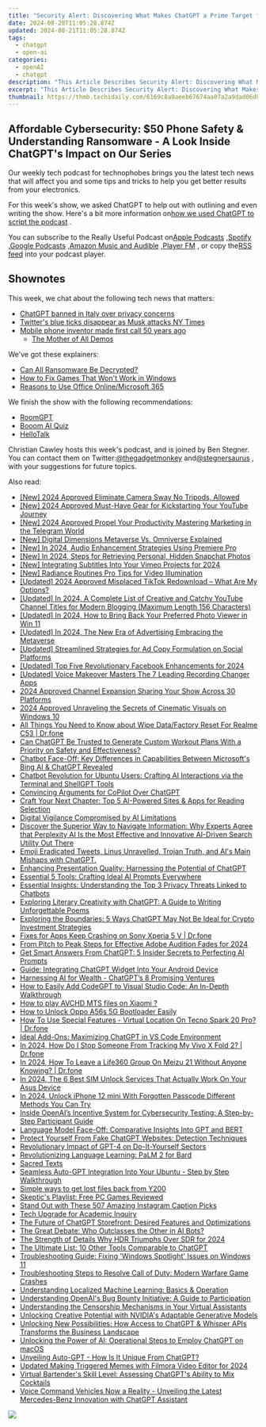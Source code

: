 ```yaml
---
title: "Security Alert: Discovering What Makes ChatGPT a Prime Target for Hackers"
date: 2024-08-20T11:05:28.874Z
updated: 2024-08-21T11:05:28.874Z
tags:
  - chatgpt
  - open-ai
categories:
  - openAI
  - chatgpt
description: "This Article Describes Security Alert: Discovering What Makes ChatGPT a Prime Target for Hackers"
excerpt: "This Article Describes Security Alert: Discovering What Makes ChatGPT a Prime Target for Hackers"
thumbnail: https://thmb.techidaily.com/6169c8a9aeeb67674aa07a2a9dad06d0ae5fef5e196eb54e46717e8334c8bace.jpg
---
```


## Affordable Cybersecurity: $50 Phone Safety & Understanding Ransomware - A Look Inside ChatGPT's Impact on Our Series

 Our weekly tech podcast for technophobes brings you the latest tech news that will affect you and some tips and tricks to help you get better results from your electronics.

 For this week's show, we asked ChatGPT to help out with outlining and even writing the show. Here's a bit more information on[how we used ChatGPT to script the podcast](https://www.makeuseof.com/i-used-chatgpt-to-script-a-podcast-heres-what-happened/) .

 You can subscribe to the Really Useful Podcast on[Apple Podcasts](https://podcasts.apple.com/gb/podcast/the-really-useful-podcast/id1437847131?mt=2) ,[Spotify](https://open.spotify.com/show/283gDxLd6OTNEpRq6tN7ha) ,[Google Podcasts](https://www.google.com/podcasts?feed=aHR0cHM6Ly9hbmNob3IuZm0vcy8zMWJlNDcwL3BvZGNhc3QvcnNz) ,[Amazon Music and Audible](https://music.amazon.co.uk/podcasts/20ab73d4-5da2-46c7-a17f-dc6eb39bdb48/The-Really-Useful-Podcast) ,[Player FM](https://player.fm/series/the-really-useful-podcast-2491856) , or copy the[RSS feed](https://feeds.transistor.fm/the-really-useful-podcast) into your podcast player.

## Shownotes

This week, we chat about the following tech news that matters:

* [ChatGPT banned in Italy over privacy concerns](https://www.bbc.co.uk/news/technology-65139406)
* [Twitter's blue ticks disappear as Musk attacks NY Times](https://www.bbc.co.uk/news/technology-65156216)
* [Mobile phone inventor made first call 50 years ago](https://www.bbc.co.uk/news/technology-65112048)  
  * [The Mother of All Demos](https://www.youtube.com/watch?v=B6rKUf9DWRI)

We've got these explainers:

* [Can All Ransomware Be Decrypted?](https://www.makeuseof.com/can-all-ransomware-be-decrypted/)
* [How to Fix Games That Won't Work in Windows](https://www.makeuseof.com/fix-games-not-working-windows/)
* [Reasons to Use Office Online/Microsoft 365](https://www.makeuseof.com/tag/dont-pay-word-5-reasons-use-office-online/)

We finish the show with the following recommendations:

* [RoomGPT](http://https://www.roomgpt.io/)
* [Booom AI Quiz](https://booom.ai/)
* [HelloTalk](https://www.hellotalk.com/?lang=en)

 Christian Cawley hosts this week's podcast, and is joined by Ben Stegner. You can contact them on Twitter:[@thegadgetmonkey](https://twitter.com/thegadgetmonkey) and[@stegnersaurus](https://twitter.com/stegnersaurus) , with your suggestions for future topics.


<ins class="adsbygoogle"
     style="display:block"
     data-ad-format="autorelaxed"
     data-ad-client="ca-pub-7571918770474297"
     data-ad-slot="1223367746"></ins>



<ins class="adsbygoogle"
     style="display:block"
     data-ad-client="ca-pub-7571918770474297"
     data-ad-slot="8358498916"
     data-ad-format="auto"
     data-full-width-responsive="true"></ins>

<span class="atpl-alsoreadstyle">Also read:</span>
<div><ul>
<li><a href="https://youtube-sure.techidaily.com/024-approved-eliminate-camera-sway-no-tripods-allowed/"><u>[New] 2024 Approved  Eliminate Camera Sway  No Tripods, Allowed</u></a></li>
<li><a href="https://youtube-lab.techidaily.com/024-approved-must-have-gear-for-kickstarting-your-youtube-journey/"><u>[New] 2024 Approved  Must-Have Gear for Kickstarting Your YouTube Journey</u></a></li>
<li><a href="https://fox-direct.techidaily.com/new-2024-approved-propel-your-productivity-mastering-marketing-in-the-telegram-world/"><u>[New] 2024 Approved  Propel Your Productivity  Mastering Marketing in the Telegram World</u></a></li>
<li><a href="https://fox-links.techidaily.com/new-digital-dimensions-metaverse-vs-omniverse-explained/"><u>[New] Digital Dimensions  Metaverse Vs. Omniverse Explained</u></a></li>
<li><a href="https://fox-boxes.techidaily.com/new-in-2024-audio-enhancement-strategies-using-premiere-pro/"><u>[New] In 2024, Audio Enhancement Strategies Using Premiere Pro</u></a></li>
<li><a href="https://snapchat-videos.techidaily.com/new-in-2024-steps-for-retrieving-personal-hidden-snapchat-photos/"><u>[New] In 2024, Steps for Retrieving Personal, Hidden Snapchat Photos</u></a></li>
<li><a href="https://vimeo-videos.techidaily.com/new-integrating-subtitles-into-your-vimeo-projects-for-2024/"><u>[New] Integrating Subtitles Into Your Vimeo Projects for 2024</u></a></li>
<li><a href="https://extra-guidance.techidaily.com/new-radiance-routines-pro-tips-for-video-illumination/"><u>[New] Radiance Routines  Pro Tips for Video Illumination</u></a></li>
<li><a href="https://tiktok-videos.techidaily.com/updated-2024-approved-misplaced-tiktok-redownload-what-are-my-options/"><u>[Updated] 2024 Approved  Misplaced TikTok Redownload – What Are My Options?</u></a></li>
<li><a href="https://youtube-zero.techidaily.com/ed-in-2024-a-complete-list-of-creative-and-catchy-youtube-channel-titles-for-modern-blogging-maximum-length-156-characters/"><u>[Updated] In 2024, A Complete List of Creative and Catchy YouTube Channel Titles for Modern Blogging (Maximum Length  156 Characters)</u></a></li>
<li><a href="https://vp-tips.techidaily.com/updated-in-2024-how-to-bring-back-your-preferred-photo-viewer-in-win-11/"><u>[Updated] In 2024, How to Bring Back Your Preferred Photo Viewer in Win 11</u></a></li>
<li><a href="https://fox-cloud.techidaily.com/updated-in-2024-the-new-era-of-advertising-embracing-the-metaverse/"><u>[Updated] In 2024, The New Era of Advertising  Embracing the Metaverse</u></a></li>
<li><a href="https://facebook-videos.techidaily.com/updated-streamlined-strategies-for-ad-copy-formulation-on-social-platforms/"><u>[Updated] Streamlined Strategies for Ad Copy Formulation on Social Platforms</u></a></li>
<li><a href="https://facebook-clips.techidaily.com/updated-top-five-revolutionary-facebook-enhancements-for-2024/"><u>[Updated] Top Five Revolutionary Facebook Enhancements for 2024</u></a></li>
<li><a href="https://screen-activity-recording.techidaily.com/updated-voice-makeover-masters-the-7-leading-recording-changer-apps/"><u>[Updated] Voice Makeover Masters  The 7 Leading Recording Changer Apps</u></a></li>
<li><a href="https://youtube-videos.techidaily.com/2024-approved-channel-expansion-sharing-your-show-across-30-platforms/"><u>2024 Approved  Channel Expansion  Sharing Your Show Across 30 Platforms</u></a></li>
<li><a href="https://some-guidance.techidaily.com/2024-approved-unraveling-the-secrets-of-cinematic-visuals-on-windows-10/"><u>2024 Approved  Unraveling the Secrets of Cinematic Visuals on Windows 10</u></a></li>
<li><a href="https://techidaily.com/all-things-you-need-to-know-about-wipe-datafactory-reset-for-realme-c53-drfone-by-drfone-reset-android-reset-android/"><u>All Things You Need to Know about Wipe Data/Factory Reset For Realme C53 | Dr.fone</u></a></li>
<li><a href="https://tech-hub.techidaily.com/can-chatgpt-be-trusted-to-generate-custom-workout-plans-with-a-priority-on-safety-and-effectiveness/"><u>Can ChatGPT Be Trusted to Generate Custom Workout Plans With a Priority on Safety and Effectiveness?</u></a></li>
<li><a href="https://tech-hub.techidaily.com/chatbot-face-off-key-differences-in-capabilities-between-microsofts-bing-ai-and-chatgpt-revealed/"><u>Chatbot Face-Off: Key Differences in Capabilities Between Microsoft's Bing AI & ChatGPT Revealed</u></a></li>
<li><a href="https://tech-hub.techidaily.com/chatbot-revolution-for-ubuntu-users-crafting-ai-interactions-via-the-terminal-and-shellgpt-tools/"><u>Chatbot Revolution for Ubuntu Users: Crafting AI Interactions via the Terminal and ShellGPT Tools</u></a></li>
<li><a href="https://tech-hub.techidaily.com/convincing-arguments-for-copilot-over-chatgpt/"><u>Convincing Arguments for CoPilot Over ChatGPT</u></a></li>
<li><a href="https://tech-hub.techidaily.com/craft-your-next-chapter-top-5-ai-powered-sites-and-apps-for-reading-selection/"><u>Craft Your Next Chapter: Top 5 AI-Powered Sites & Apps for Reading Selection</u></a></li>
<li><a href="https://tech-hub.techidaily.com/digital-vigilance-compromised-by-ai-limitations/"><u>Digital Vigilance Compromised by AI Limitations</u></a></li>
<li><a href="https://tech-hub.techidaily.com/discover-the-superior-way-to-navigate-information-why-experts-agree-that-perplexity-ai-is-the-most-effective-and-innovative-ai-driven-search-utility-out-the59/"><u>Discover the Superior Way to Navigate Information: Why Experts Agree that Perplexity AI Is the Most Effective and Innovative AI-Driven Search Utility Out There</u></a></li>
<li><a href="https://tech-hub.techidaily.com/emoji-eradicated-tweets-linus-unravelled-trojan-truth-and-ais-main-mishaps-with-chatgpt/"><u>Emoji Eradicated Tweets, Linus Unravelled, Trojan Truth, and AI's Main Mishaps with ChatGPT.</u></a></li>
<li><a href="https://tech-hub.techidaily.com/enhancing-presentation-quality-harnessing-the-potential-of-chatgpt/"><u>Enhancing Presentation Quality: Harnessing the Potential of ChatGPT</u></a></li>
<li><a href="https://tech-hub.techidaily.com/essential-5-tools-crafting-ideal-ai-prompts-everywhere/"><u>Essential 5 Tools: Crafting Ideal AI Prompts Everywhere</u></a></li>
<li><a href="https://tech-hub.techidaily.com/essential-insights-understanding-the-top-3-privacy-threats-linked-to-chatbots/"><u>Essential Insights: Understanding the Top 3 Privacy Threats Linked to Chatbots</u></a></li>
<li><a href="https://tech-hub.techidaily.com/exploring-literary-creativity-with-chatgpt-a-guide-to-writing-unforgettable-poems/"><u>Exploring Literary Creativity with ChatGPT: A Guide to Writing Unforgettable Poems</u></a></li>
<li><a href="https://tech-hub.techidaily.com/exploring-the-boundaries-5-ways-chatgpt-may-not-be-ideal-for-crypto-investment-strategies/"><u>Exploring the Boundaries: 5 Ways ChatGPT May Not Be Ideal for Crypto Investment Strategies</u></a></li>
<li><a href="https://howto.techidaily.com/fixes-for-apps-keep-crashing-on-sony-xperia-5-v-drfone-by-drfone-fix-android-problems-fix-android-problems/"><u>Fixes for Apps Keep Crashing on Sony Xperia 5 V | Dr.fone</u></a></li>
<li><a href="https://some-knowledge.techidaily.com/from-pitch-to-peak-steps-for-effective-adobe-audition-fades-for-2024/"><u>From Pitch to Peak  Steps for Effective Adobe Audition Fades for 2024</u></a></li>
<li><a href="https://tech-hub.techidaily.com/get-smart-answers-from-chatgpt-5-insider-secrets-to-perfecting-ai-prompts/"><u>Get Smart Answers From ChatGPT: 5 Insider Secrets to Perfecting AI Prompts</u></a></li>
<li><a href="https://tech-hub.techidaily.com/guide-integrating-chatgpt-widget-into-your-android-device/"><u>Guide: Integrating ChatGPT Widget Into Your Android Device</u></a></li>
<li><a href="https://tech-hub.techidaily.com/harnessing-ai-for-wealth-chatgpts-8-promising-ventures/"><u>Harnessing AI for Wealth - ChatGPT’s 8 Promising Ventures</u></a></li>
<li><a href="https://tech-hub.techidaily.com/how-to-easily-add-codegpt-to-visual-studio-code-an-in-depth-walkthrough/"><u>How to Easily Add CodeGPT to Visual Studio Code: An In-Depth Walkthrough</u></a></li>
<li><a href="https://blog-min.techidaily.com/how-to-play-avchd-mts-files-on-xiaomi-by-aiseesoft-video-converter-play-mts-on-android/"><u>How to play AVCHD MTS files on Xiaomi ?</u></a></li>
<li><a href="https://easy-unlock-android.techidaily.com/how-to-unlock-oppo-a56s-5g-bootloader-easily-by-drfone-android/"><u>How to Unlock Oppo A56s 5G Bootloader Easily</u></a></li>
<li><a href="https://fix-guide.techidaily.com/how-to-use-special-features-virtual-location-on-tecno-spark-20-pro-drfone-by-drfone-virtual-android/"><u>How To Use Special Features - Virtual Location On Tecno Spark 20 Pro? | Dr.fone</u></a></li>
<li><a href="https://tech-hub.techidaily.com/ideal-add-ons-maximizing-chatgpt-in-vs-code-environment/"><u>Ideal Add-Ons: Maximizing ChatGPT in VS Code Environment</u></a></li>
<li><a href="https://android-location-track.techidaily.com/in-2024-how-do-i-stop-someone-from-tracking-my-vivo-x-fold-2-drfone-by-drfone-virtual-android/"><u>In 2024, How Do I Stop Someone From Tracking My Vivo X Fold 2? | Dr.fone</u></a></li>
<li><a href="https://location-social.techidaily.com/in-2024-how-to-leave-a-life360-group-on-meizu-21-without-anyone-knowing-drfone-by-drfone-virtual-android/"><u>In 2024, How To Leave a Life360 Group On Meizu 21 Without Anyone Knowing? | Dr.fone</u></a></li>
<li><a href="https://sim-unlock.techidaily.com/in-2024-the-6-best-sim-unlock-services-that-actually-work-on-your-asus-device-by-drfone-android/"><u>In 2024, The 6 Best SIM Unlock Services That Actually Work On Your Asus Device</u></a></li>
<li><a href="https://ios-unlock.techidaily.com/in-2024-unlock-iphone-12-mini-with-forgotten-passcode-different-methods-you-can-try-by-drfone-ios/"><u>In 2024, Unlock iPhone 12 mini With Forgotten Passcode Different Methods You Can Try</u></a></li>
<li><a href="https://tech-hub.techidaily.com/inside-openais-incentive-system-for-cybersecurity-testing-a-step-by-step-participant-guide/"><u>Inside OpenAI’s Incentive System for Cybersecurity Testing: A Step-by-Step Participant Guide</u></a></li>
<li><a href="https://tech-hub.techidaily.com/language-model-face-off-comparative-insights-into-gpt-and-bert/"><u>Language Model Face-Off: Comparative Insights Into GPT and BERT</u></a></li>
<li><a href="https://tech-hub.techidaily.com/protect-yourself-from-fake-chatgpt-websites-detection-techniques/"><u>Protect Yourself From Fake ChatGPT Websites: Detection Techniques</u></a></li>
<li><a href="https://tech-hub.techidaily.com/revolutionary-impact-of-gpt-4-on-do-it-yourself-sectors/"><u>Revolutionary Impact of GPT-4 on Do-It-Yourself Sectors</u></a></li>
<li><a href="https://tech-hub.techidaily.com/revolutionizing-language-learning-palm-2-for-bard/"><u>Revolutionizing Language Learning: PaLM 2 for Bard</u></a></li>
<li><a href="https://common-error.techidaily.com/sacred-texts/"><u>Sacred Texts</u></a></li>
<li><a href="https://tech-hub.techidaily.com/seamless-auto-gpt-integration-into-your-ubuntu-step-by-step-walkthrough/"><u>Seamless Auto-GPT Integration Into Your Ubuntu - Step by Step Walkthrough</u></a></li>
<li><a href="https://techidaily.com/simple-ways-to-get-lost-files-back-from-y200-by-fonelab-android-recover-data/"><u>Simple ways to get lost files back from Y200</u></a></li>
<li><a href="https://tech-hub.techidaily.com/skeptics-playlist-free-pc-games-reviewed/"><u>Skeptic's Playlist: Free PC Games Reviewed</u></a></li>
<li><a href="https://tech-recovery.techidaily.com/stand-out-with-these-507-amazing-instagram-caption-picks/"><u>Stand Out with These 507 Amazing Instagram Caption Picks</u></a></li>
<li><a href="https://tech-hub.techidaily.com/tech-upgrade-for-academic-inquiry/"><u>Tech Upgrade for Academic Inquiry</u></a></li>
<li><a href="https://tech-hub.techidaily.com/the-future-of-chatgpt-storefront-desired-features-and-optimizations/"><u>The Future of ChatGPT Storefront: Desired Features and Optimizations</u></a></li>
<li><a href="https://tech-hub.techidaily.com/the-great-debate-who-outclasses-the-other-in-ai-bots/"><u>The Great Debate: Who Outclasses the Other in AI Bots?</u></a></li>
<li><a href="https://some-tips.techidaily.com/the-strength-of-details-why-hdr-triumphs-over-sdr-for-2024/"><u>The Strength of Details  Why HDR Triumphs Over SDR for 2024</u></a></li>
<li><a href="https://tech-hub.techidaily.com/the-ultimate-list-10-other-tools-comparable-to-chatgpt/"><u>The Ultimate List: 10 Other Tools Comparable to ChatGPT</u></a></li>
<li><a href="https://program-issues.techidaily.com/troubleshooting-guide-fixing-windows-spotlight-issues-on-windows-11/"><u>Troubleshooting Guide: Fixing 'Windows Spotlight' Issues on Windows 11</u></a></li>
<li><a href="https://win-blog.techidaily.com/troubleshooting-steps-to-resolve-call-of-duty-modern-warfare-game-crashes/"><u>Troubleshooting Steps to Resolve Call of Duty: Modern Warfare Game Crashes</u></a></li>
<li><a href="https://tech-hub.techidaily.com/understanding-localized-machine-learning-basics-and-operation/"><u>Understanding Localized Machine Learning: Basics & Operation</u></a></li>
<li><a href="https://tech-hub.techidaily.com/understanding-openais-bug-bounty-initiative-a-guide-to-participation/"><u>Understanding OpenAI's Bug Bounty Initiative: A Guide to Participation</u></a></li>
<li><a href="https://tech-hub.techidaily.com/understanding-the-censorship-mechanisms-in-your-virtual-assistants/"><u>Understanding the Censorship Mechanisms in Your Virtual Assistants</u></a></li>
<li><a href="https://tech-hub.techidaily.com/unlocking-creative-potential-with-nvidias-adaptable-generative-models/"><u>Unlocking Creative Potential with NVIDIA's Adaptable Generative Models</u></a></li>
<li><a href="https://tech-hub.techidaily.com/unlocking-new-possibilities-how-access-to-chatgpt-and-whisper-apis-transforms-the-business-landscape/"><u>Unlocking New Possibilities: How Access to ChatGPT & Whisper APIs Transforms the Business Landscape</u></a></li>
<li><a href="https://tech-hub.techidaily.com/unlocking-the-power-of-ai-operational-steps-to-employ-chatgpt-on-macos/"><u>Unlocking the Power of AI: Operational Steps to Employ ChatGPT on macOS</u></a></li>
<li><a href="https://tech-hub.techidaily.com/unveiling-auto-gpt-how-is-it-unique-from-chatgpt/"><u>Unveiling Auto-GPT - How Is It Unique From ChatGPT?</u></a></li>
<li><a href="https://meme-emoji.techidaily.com/updated-making-triggered-memes-with-filmora-video-editor-for-2024/"><u>Updated Making Triggered Memes with Filmora Video Editor for 2024</u></a></li>
<li><a href="https://tech-hub.techidaily.com/virtual-bartenders-skill-level-assessing-chatgpts-ability-to-mix-cocktails/"><u>Virtual Bartender's Skill Level: Assessing ChatGPT's Ability to Mix Cocktails</u></a></li>
<li><a href="https://tech-hub.techidaily.com/voice-command-vehicles-now-a-reality-unveiling-the-latest-mercedes-benz-innovation-with-chatgpt-assistant/"><u>Voice Command Vehicles Now a Reality - Unveiling the Latest Mercedes-Benz Innovation with ChatGPT Assistant</u></a></li>
</ul></div>

<!-- affiliate ads begin -->
<a href="https://shop.mondly.com/affiliate.php?ACCOUNT=ATISTUDI&AFFILIATE=108875&PATH=https%3A%2F%2Fwww.mondly.com%3FAFFILIATE%3D108875%26RESOURCE%3D%2BGeneral%2B970x90%2B"><img src="https://secure.avangate.com/images/merchant/69c418c33ec2e1a4267fa9bb77fa1428/general-970x90.gif" border="0"></a>
<!-- affiliate ads end -->
